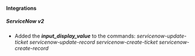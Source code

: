 
#### Integrations
##### ServiceNow v2
- Added the ***input_display_value*** to the commands:
    *servicenow-update-ticket*
    *servicenow-update-record*
    *servicenow-create-ticket*
    *servicenow-create-record*

